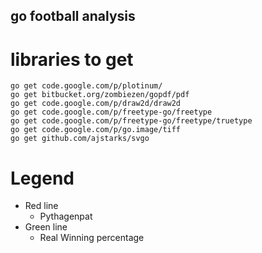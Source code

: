 go football analysis
---

# libraries to get
```
go get code.google.com/p/plotinum/
go get bitbucket.org/zombiezen/gopdf/pdf
go get code.google.com/p/draw2d/draw2d
go get code.google.com/p/freetype-go/freetype
go get code.google.com/p/freetype-go/freetype/truetype
go get code.google.com/p/go.image/tiff
go get github.com/ajstarks/svgo
```

# Legend
* Red line
    * Pythagenpat
* Green line
    * Real Winning percentage
